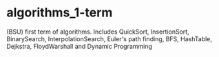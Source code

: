 # algorithms_1-term

(BSU) first term of algorithms. Includes QuickSort, InsertionSort, BinarySearch, InterpolationSearch, 
Euler's path finding, BFS, HashTable, Dejkstra, FloydWarshall and Dynamic Programming
